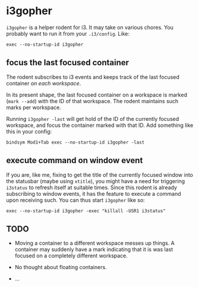 # i3gopher

`i3gopher` is a helper rodent for i3. It may take on various chores.
You probably want to run it from your `.i3/config`. Like:

    exec --no-startup-id i3gopher

## focus the last focused container

The rodent subscribes to i3 events and keeps track of the last focused
container *on* *each* *workspace*.

In its present shape, the last focused container on a workspace is marked
(`mark --add`) with the ID of that workspace. The rodent maintains such marks
per workspace.

Running `i3gopher -last` will get hold of the ID of the currently focused
workspace, and focus the container marked with that ID. Add something like this
in your config:

    bindsym Mod1+Tab exec --no-startup-id i3gopher -last

## execute command on window event

If you are, like me, fixing to get the title of the currently focused window
into the statusbar (maybe using `xtitle`), you might have a need for triggering
`i3status` to refresh itself at suitable times. Since this rodent is already
subscribing to window events, it has the feature to execute a command upon
receiving such. You can thus start `i3gopher` like so:

    exec --no-startup-id i3gopher -exec "killall -USR1 i3status"

## TODO

- Moving a container to a different workspace messes up things. A container may
  suddenly have a mark indicating that it is was last focused on a completely
  different workspace.

- No thought about floating containers.

- ...
